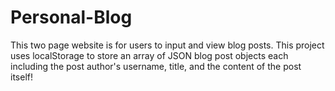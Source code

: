 # Personal-Blog
This two page website is for users to input and view blog posts. This project uses localStorage to store an array of JSON blog post objects each including the post author's username, title, and the content of the post itself!
